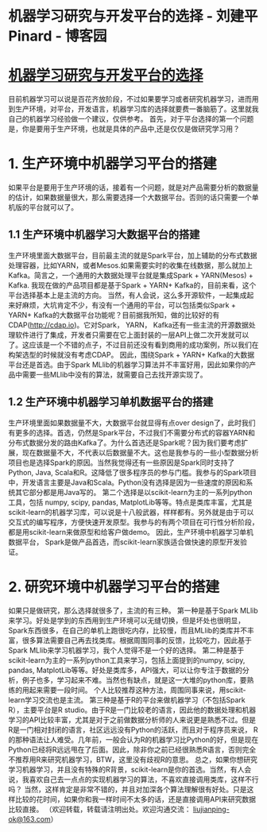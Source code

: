 
# 机器学习研究与开发平台的选择 - 刘建平Pinard - 博客园






# [机器学习研究与开发平台的选择](https://www.cnblogs.com/pinard/p/6007200.html)
目前机器学习可以说是百花齐放阶段，不过如果要学习或者研究机器学习，进而用到生产环境，对平台，开发语言，机器学习库的选择就要费一番脑筋了。这里就我自己的机器学习经验做一个建议，仅供参考。
首先，对于平台选择的第一个问题是，你是要用于生产环境，也就是具体的产品中,还是仅仅是做研究学习用？
# 1. 生产环境中机器学习平台的搭建
如果平台是要用于生产环境的话，接着有一个问题，就是对产品需要分析的数据量的估计，如果数据量很大，那么需要选择一个大数据平台。否则的话只需要一个单机版的平台就可以了。
## 1.1 生产环境中机器学习大数据平台的搭建
生产环境里面大数据平台，目前最主流的就是Spark平台，加上辅助的分布式数据处理容器，比如YARN，或者Mesos.如果需要实时的收集在线数据，那么就加上Kafka。简言之，一个通用的大数据处理平台就是集成Spark + YARN(Mesos) + Kafka. 我现在做的产品项目都是基于Spark + YARN+ Kafka的，目前来看，这个平台选择基本上是主流的方向。
当然，有人会说，这么多开源软件，一起集成起来好麻烦，大坑肯定不少，有没有一个通用的平台，可以包括类似Spark + YARN+ Kafka的大数据平台功能呢？目前据我所知，做的比较好的有CDAP(http://cdap.io)。它对Spark， YARN， Kafka还有一些主流的开源数据处理软件进行了集成，开发者只需要在它上面封装的一层API上做二次开发就可以了。这应该是一个不错的点子，不过目前还没有看到商用的成功案例，所以我们在构架选型的时候就没有考虑CDAP。
因此，围绕Spark + YARN+ Kafka的大数据平台还是首选。由于Spark MLlib的机器学习算法并不丰富好用，因此如果你的产品中需要一些MLlib中没有的算法，就需要自己去找开源实现了。
## 1.2 生产环境中机器学习单机数据平台的搭建
生产环境里面如果数据量不大，大数据平台就显得有点over design了，此时我们有更多的选择。首选，仍然是Spark平台，不过我们不需要分布式的容器YARN和分布式数据分发的路由Kafka了。为什么首选还是Spark呢？因为我们要考虑扩展，现在数据量不大，不代表以后数据量不大。这也是我参与的一些小型数据分析项目也是选择Spark的原因。当然我觉得还有一些原因是Spark同时支持了Python, Java, Scala和R。这降低了很多程序员的参与门槛。我参与的Spark项目中，开发语言主要是Java和Scala。Python没有选择是因为一些速度的原因和系统其它部分都是用Java写的。
第二个选择是以scikit-learn为主的一系列python工具，包括 numpy, scipy, pandas, MatplotLib等等。特点是类库丰富，尤其是scikit-learn的机器学习库，可以说是十八般武器，样样都有。另外就是由于可以交互式的编写程序，方便快速开发原型。我参与的有两个项目在可行性分析阶段，都是用scikit-learn来做原型和给客户做demo。
因此，生产环境中机器学习单机数据平台， Spark是做产品首选，而scikit-learn家族适合做快速的原型开发验证。
# 2. 研究环境中机器学习平台的搭建
如果只是做研究，那么选择就很多了，主流的有三种。
第一种是基于Spark MLlib来学习。好处是学到的东西用到生产环境可以无缝切换，但是坏处也很明显，Spark东西很多，在自己的单机上跑很吃内存，比较慢，而且MLlib的类库并不丰富，很多算法需要自己再去找类库。根据周围同事的反馈，比较吃力，因此基于Spark MLlib来学习机器学习，我个人觉得不是一个好的选择。
第二种是基于scikit-learn为主的一系列python工具来学习，包括上面提到的numpy, scipy, pandas, MatplotLib等等。好处是类库多，API强大，可以让你专注于数据的分析，例子也多，学习起来不难。当然也有缺点，就是这一大堆的python库，要熟练的用起来需要一段时间。 个人比较推荐这种方法，周围同事来说，用scikit-learn学习交流也是主流。
第三种是基于R的平台来做机器学习（不包括Spark R），主要平台是R studio。由于R是一门比较老的语言，因此他的数据处理和机器学习的API比较丰富，尤其是对于之前做数据分析师的人来说更是熟悉不过。但是R是一门相对封闭的语言，社区远远没有Python的活跃，而且对于程序员来说， R的那种语法让人难受。几年前，一般会认为R的机器学习比Python的好，但是现在Python已经将R远远甩在了后面。因此，除非你之前已经很熟悉R语言，否则完全不推荐用R来研究机器学习，BTW，这里没有歧视R的意思。
总之，如果你想研究学习机器学习，并且没有特殊的R背景，scikit-learn是你的首选。当然，有人会说，我喜欢自己去一点点的实现机器学习的算法，不喜欢直接调用类库，这样不行吗？ 当然，这样肯定是非常不错的，并且对加深各个算法理解很有好处。只是这样比较的花时间，如果你和我一样时间不太多的话，还是直接调用API来研究数据比较直接。
（欢迎转载，转载请注明出处。欢迎沟通交流： liujianping-ok@163.com）





